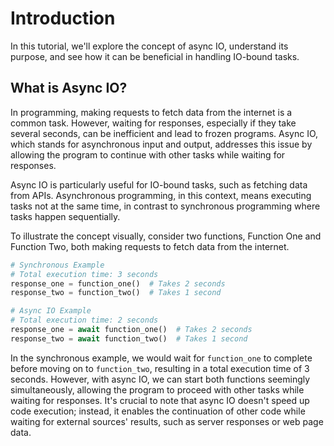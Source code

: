 # Introduction

In this tutorial, we'll explore the concept of async IO, understand its purpose, and see how it can be beneficial in handling IO-bound tasks.

## What is Async IO?

In programming, making requests to fetch data from the internet is a common task. However, waiting for responses, especially if they take several seconds, can be inefficient and lead to frozen programs. Async IO, which stands for asynchronous input and output, addresses this issue by allowing the program to continue with other tasks while waiting for responses.

Async IO is particularly useful for IO-bound tasks, such as fetching data from APIs. Asynchronous programming, in this context, means executing tasks not at the same time, in contrast to synchronous programming where tasks happen sequentially.

To illustrate the concept visually, consider two functions, Function One and Function Two, both making requests to fetch data from the internet.

```python
# Synchronous Example
# Total execution time: 3 seconds
response_one = function_one()  # Takes 2 seconds
response_two = function_two()  # Takes 1 second

# Async IO Example
# Total execution time: 2 seconds
response_one = await function_one()  # Takes 2 seconds
response_two = await function_two()  # Takes 1 second
```

In the synchronous example, we would wait for `function_one` to complete before moving on to `function_two`, resulting in a total execution time of 3 seconds. However, with async IO, we can start both functions seemingly simultaneously, allowing the program to proceed with other tasks while waiting for responses. It's crucial to note that async IO doesn't speed up code execution; instead, it enables the continuation of other code while waiting for external sources' results, such as server responses or web page data.

